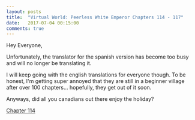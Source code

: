 ```yaml
---
layout: posts
title:  "Virtual World: Peerless White Emperor Chapters 114 - 117"
date:   2017-07-04 00:15:00
comments: true
---
```


Hey Everyone,

Unfortunately, the translator for the spanish version has become too busy and will no longer be translating it.

I will keep going with the english translations for everyone though. To be honest, I'm getting super annoyed that they are still in a beginner village after over 100 chapters... hopefully, they get out of it soon.

Anyways, did all you canadians out there enjoy the holiday?

[Chapter 114][vwpwe0114]

[vwpwe0114]: {{site.url}}/translations/vwpwe/0114
